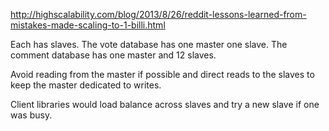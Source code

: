http://highscalability.com/blog/2013/8/26/reddit-lessons-learned-from-mistakes-made-scaling-to-1-billi.html

Each has slaves. The vote database has one master one slave. The comment database has one master and 12 slaves.

Avoid reading from the master if possible and direct reads to the slaves to keep the master dedicated to writes.

Client libraries would load balance across slaves and try a new slave if one was busy.
